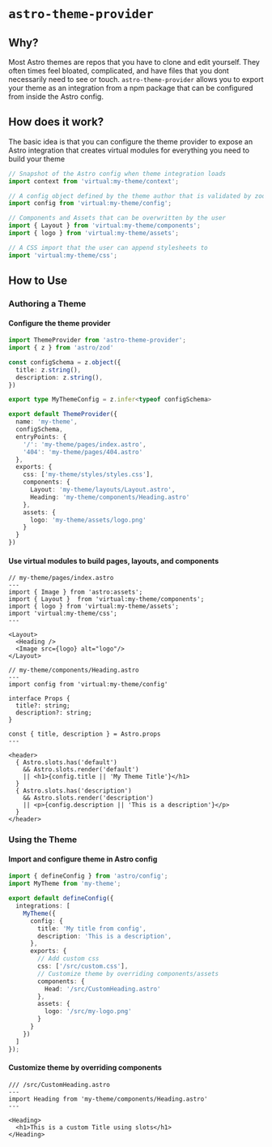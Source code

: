 # `astro-theme-provider`

## Why?

Most Astro themes are repos that you have to clone and edit yourself. They often times feel bloated, complicated, and have files that you dont necessarily need to see or touch. `astro-theme-provider` allows you to export your theme as an integration from a npm package that can be configured from inside the Astro config.

## How does it work?

The basic idea is that you can configure the theme provider to expose an Astro integration that creates virtual modules for everything you need to build your theme

```ts
// Snapshot of the Astro config when theme integration loads
import context from 'virtual:my-theme/context';

// A config object defined by the theme author that is validated by zod
import config from 'virtual:my-theme/config';

// Components and Assets that can be overwritten by the user
import { Layout } from 'virtual:my-theme/components';
import { logo } from 'virtual:my-theme/assets';

// A CSS import that the user can append stylesheets to
import 'virtual:my-theme/css';
```



## How to Use

### Authoring a Theme

####  Configure the theme provider



```ts
import ThemeProvider from 'astro-theme-provider';
import { z } from 'astro/zod'

const configSchema = z.object({
  title: z.string(),
  description: z.string(),
})

export type MyThemeConfig = z.infer<typeof configSchema>

export default ThemeProvider({
  name: 'my-theme',
  configSchema,
  entryPoints: {
    '/': 'my-theme/pages/index.astro',
    '404': 'my-theme/pages/404.astro'
  },
  exports: {
    css: ['my-theme/styles/styles.css'],
    components: {
      Layout: 'my-theme/layouts/Layout.astro',
      Heading: 'my-theme/components/Heading.astro'
    },
    assets: {
      logo: 'my-theme/assets/logo.png'
    }
  }
})
```

#### Use virtual modules to build pages, layouts, and components

```tsx
// my-theme/pages/index.astro
---
import { Image } from 'astro:assets';
import { Layout }  from 'virtual:my-theme/components';
import { logo } from 'virtual:my-theme/assets';
import 'virtual:my-theme/css';
---

<Layout>
  <Heading />
  <Image src={logo} alt="logo"/>
</Layout>
```

```tsx
// my-theme/components/Heading.astro
---
import config from 'virtual:my-theme/config'

interface Props {
  title?: string;
  description?: string;
}

const { title, description } = Astro.props
---

<header>
  { Astro.slots.has('default')
    && Astro.slots.render('default')
    || <h1>{config.title || 'My Theme Title'}</h1>
  }
  { Astro.slots.has('description')
    && Astro.slots.render('description')
    || <p>{config.description || 'This is a description'}</p>
  }
</header>
```

### Using the Theme

#### Import and configure theme in Astro config

```ts
import { defineConfig } from 'astro/config';
import MyTheme from 'my-theme';

export default defineConfig({
  integrations: [
    MyTheme({
      config: {
        title: 'My title from config',
        description: 'This is a description',
      },
      exports: {
        // Add custom css
        css: ['/src/custom.css'],
        // Customize theme by overriding components/assets
        components: {
          Head: '/src/CustomHeading.astro'
        },
        assets: {
          logo: '/src/my-logo.png'
        }
      }
    })
  ]
});
```

#### Customize theme by overriding components

```tsx
/// /src/CustomHeading.astro
---
import Heading from 'my-theme/components/Heading.astro'
---

<Heading>
  <h1>This is a custom Title using slots</h1>
</Heading>
```